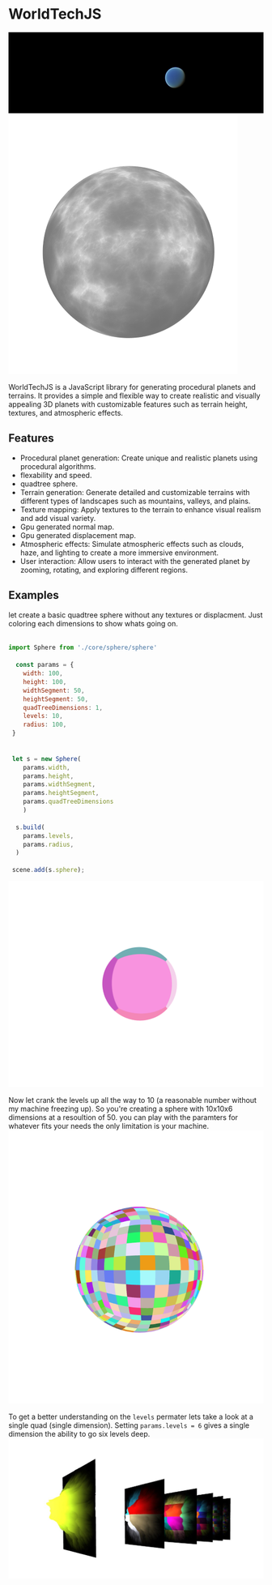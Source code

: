 # WorldTechJS

![Example Planet](./public/readmeImg/example-planet.png)
<img src="./public/readmeImg/img1.png" style="max-width: 512px; max-height: 512px;">



WorldTechJS is a JavaScript library for generating procedural planets and terrains. It provides a simple and flexible way to create realistic and visually appealing 3D planets with customizable features such as terrain height, textures, and atmospheric effects.


## Features
- Procedural planet generation: Create unique and realistic planets using procedural algorithms.
- flexability and speed.
- quadtree sphere.
- Terrain generation: Generate detailed and customizable terrains with different types of landscapes such as mountains, valleys, and plains.
- Texture mapping: Apply textures to the terrain to enhance visual realism and add visual variety.
- Gpu generated normal map.
- Gpu generated displacement map.
- Atmospheric effects: Simulate atmospheric effects such as clouds, haze, and lighting to create a more immersive environment.
- User interaction: Allow users to interact with the generated planet by zooming, rotating, and exploring different regions.


## Examples
let create a basic quadtree sphere without any textures or displacment. Just coloring each dimensions to show whats going on.
```javascript

import Sphere from './core/sphere/sphere'

  const params = {
    width: 100,
    height: 100,
    widthSegment: 50,
    heightSegment: 50,
    quadTreeDimensions: 1,
    levels: 10,
    radius: 100,
 }


 let s = new Sphere(
    params.width,
    params.height,
    params.widthSegment,
    params.heightSegment,
    params.quadTreeDimensions
    )

  s.build(
    params.levels,
    params.radius,
  )

 scene.add(s.sphere);

```
![quad Sphere](./public/readmeImg/img2.png)

Now let crank the levels up all the way to 10 (a reasonable number without my machine freezing up). 
So you're creating a sphere with 10x10x6 dimensions at a resoultion of 50. you can play with the paramters for whatever fits your needs the only limitation is your machine.
![quad Sphere](./public/readmeImg/img3.png)


To get a better understanding on the `levels` permater lets take a look at a single quad (single dimension).
Setting `params.levels = 6` gives a single dimension the ability to go six levels deep.
![quad Sphere](./public/readmeImg/img4.jpg)

